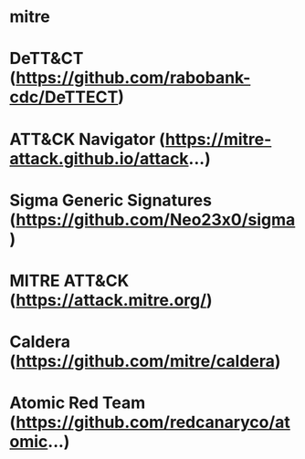 # mitre

# DeTT&CT (https://github.com/rabobank-cdc/DeTTECT)
# ATT&CK Navigator (https://mitre-attack.github.io/attack...)
# Sigma Generic Signatures (https://github.com/Neo23x0/sigma)
# MITRE ATT&CK (https://attack.mitre.org/)
# Caldera (https://github.com/mitre/caldera)
# Atomic Red Team (https://github.com/redcanaryco/atomic...)
